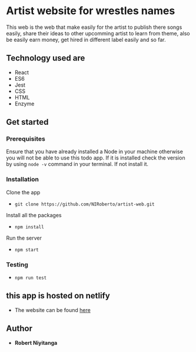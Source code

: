 # Artist website for wrestles names

This web is the web that make easily for the artist to publish there songs easily, share their ideas to other upcomming artist to learn from theme, also be easily earn money, get hired in different label easily and so far.

## Technology used are

- React
- ES6
- Jest
- CSS
- HTML
- Enzyme

## Get started

### Prerequisites

Ensure that you have already installed a Node in your machine otherwise you will not be able to use this todo app. If it is installed check the version by using `node -v` command in your terminal. If not install it.

### Installation

Clone the app

- `git clone https://github.com/NIRoberto/artist-web.git`

Install all the packages

- `npm install`

Run the server

- `npm start`

### Testing

- `npm run test`

## this app is hosted on netlify

- The website can be found [here](https://diusa-artist.netlify.app/)

## Author

- **Robert Niyitanga**
